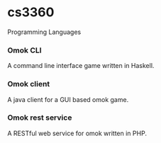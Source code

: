 # cs3360
Programming Languages

### Omok CLI
A command line interface game written in Haskell.

### Omok client
A java client for a GUI based omok game.

### Omok rest service
A RESTful web service for omok written in PHP.
